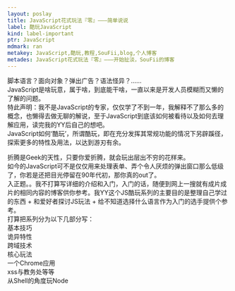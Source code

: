 ```yaml
---
layout: poslay
title: JavaScript花式玩法『零』———简单说说
label: 酷玩JavaScript
kind: label-important
ptr: JavaScript
mdmark: ran
metakey: JavaScript,酷玩,教程,SouFii,blog,个人博客
metades: JavaScript花式玩法『零』———开始扯淡，SouFii的博客
---
```


脚本语言？面向对象？弹出广告？语法怪异？……  
JavaScript是啥玩意，属于啥，到底能干啥，一直以来是开发人员模糊而又懒的了解的问题。  
特此声明：我不是JavaScript的专家，仅仅学了不到一年，我解释不了那么多的概念，也懒得去做无聊的解说，至于JavaScript到底该如何被看待以及如何去理解应用，读完我的YY后自己的想吧。  
JavaScript如何‘酷玩’，所谓酷玩，即在充分发挥其常规功能的情况下另辟蹊径，探索更多的特性及用法，以达到游刃有余。  

折腾是Geek的天性，只要你爱折腾，就会玩出层出不穷的花样来。  
如今的JavaScript可不是仅仅用来处理表单、弄个令人厌烦的弹出窗口那么低级了，你若是还把目光停留在90年代初，那你真的out了。  
入正题。。我不打算写详细的介绍和入门，入门的话，随便到网上一搜就有成片成片的相同内容的博客供你参考。我YY这个JS酷玩系列的主要目的是整理自己学过的东西 + 和爱好者探讨JS玩法 + 给不知道选择什么语言作为入门的选手提供个参考。  
打算把系列分为以下几部分写：  
基本技巧  
诡异特性  
跨域技术  
核心玩法  
一个Chrome应用  
xss与教务处等等  
从Shell的角度玩Node  